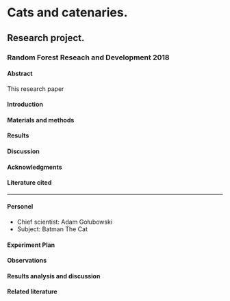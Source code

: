 # Cats and catenaries. 

## Research project.
### Random Forest Reseach and Development 2018 

#### Abstract
This research paper 

#### Introduction

#### Materials and methods

#### Results

#### Discussion 

#### Acknowledgments 

#### Literature cited

---


#### Personel

* Chief scientist: Adam Gołubowski
* Subject: Batman The Cat

#### Experiment Plan

#### Observations

#### Results analysis and discussion

#### Related literature


